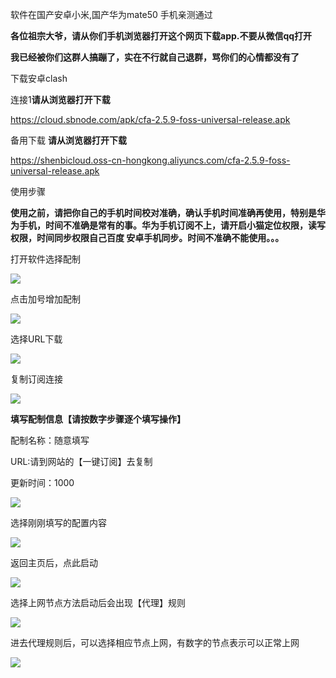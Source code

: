 软件在国产安卓小米,国产华为mate50 手机亲测通过

**各位祖宗大爷，请从你们手机浏览器打开这个网页下载app.不要从微信qq打开**

**我已经被你们这群人搞蹦了，实在不行就自己退群，骂你们的心情都没有了**




下载安卓clash  

 

连接1**请从浏览器打开下载**

https://cloud.sbnode.com/apk/cfa-2.5.9-foss-universal-release.apk

备用下载 **请从浏览器打开下载**

https://shenbicloud.oss-cn-hongkong.aliyuncs.com/cfa-2.5.9-foss-universal-release.apk




使用步骤


**使用之前，请把你自己的手机时间校对准确，确认手机时间准确再使用，特别是华为手机，时间不准确是常有的事。华为手机订阅不上，请开启小猫定位权限，读写权限，时间同步权限自己百度 安卓手机同步。时间不准确不能使用。。。**


打开软件选择配制


![](https://btflycloud.oss-cn-hongkong.aliyuncs.com/images/androidclash/androidclash/1.jpg)

点击加号增加配制

![](https://btflycloud.oss-cn-hongkong.aliyuncs.com/images/androidclash/androidclash/2.jpg)

选择URL下载


![](https://btflycloud.oss-cn-hongkong.aliyuncs.com/images/androidclash/androidclash/3.jpg)


复制订阅连接

![](https://btflycloud.oss-cn-hongkong.aliyuncs.com/images/androidclash/androidclash/4.jpg)


**填写配制信息【请按数字步骤逐个填写操作】**

配制名称：随意填写

URL:请到网站的【一键订阅】去复制

更新时间：1000


![](https://btflycloud.oss-cn-hongkong.aliyuncs.com/images/androidclash/androidclash/5.jpg)


选择刚刚填写的配置内容

![](https://btflycloud.oss-cn-hongkong.aliyuncs.com/images/androidclash/androidclash/6.jpg)


返回主页后，点此启动

![](https://btflycloud.oss-cn-hongkong.aliyuncs.com/images/androidclash/androidclash/7.jpg)


选择上网节点方法启动后会出现【代理】规则


![](https://btflycloud.oss-cn-hongkong.aliyuncs.com/images/androidclash/androidclash/8.jpg)


进去代理规则后，可以选择相应节点上网，有数字的节点表示可以正常上网


![](https://btflycloud.oss-cn-hongkong.aliyuncs.com/images/androidclash/androidclash/9.jpg)